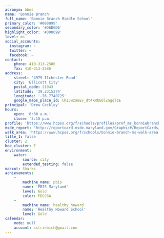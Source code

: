 ```yaml
---
acronym: bbms
name: 'Bonnie Branch'
full_name: 'Bonnie Branch Middle School'
primary_color: '#000099'
secondary_color: '#D6D6D6'
highlight_color: '#000099'
level: ms
social_accounts:
  instagram: ~
  twitter: ~
  facebook: ~
contact:
    phone: 410-313-2580
    fax: 410-313-2586
address:
    street: '4979 Ilchester Road'
    city: 'Ellicott City'
    postal_code: 21043
    latitude: '39.2315274'
    longitude: '-76.7740725'
    google_maps_place_id: ChIJwzaBEv_dt4kRbGQlZGgqlzE
principal: 'Drew Cockley'
hours:
    open: '8:30 a.m.'
    close: '3:15 p.m.'
profile: 'https://www.hcpss.org/f/schools/profiles/prof_ms_bonniebranch.pdf'
msde_report: 'http://reportcard.msde.maryland.gov/Graphs/#/ReportCards/ReportCardSchool/1//1/13/0108/'
walk_area: 'https://www.hcpss.org/f/schools/bonnie-branch-ms-walk-area.pdf'
title_1: false
cluster: 2
boe_cluster: E
environment:
    water:
        source: city
        extended_testing: false
mascot: Sharks
achievements:
    -
        machine_name: pbis
        name: 'PBIS Maryland'
        level: Gold
        color: FECC6A
    -
        machine_name: healthy_howard
        name: 'Healthy Howard School'
        level: Gold
calendar:
    mode: null
    account: cstriebich@gmail.com
---
```

